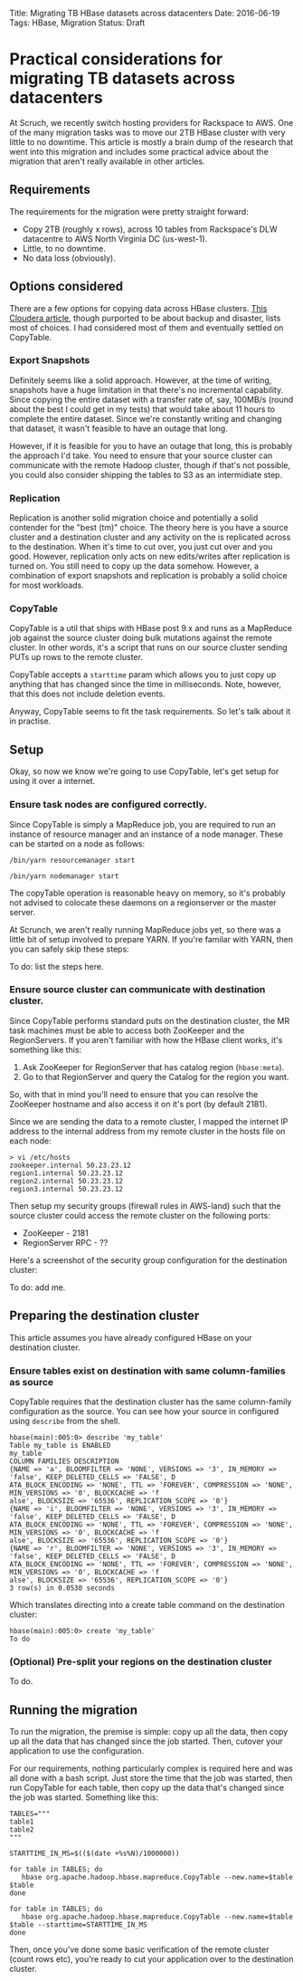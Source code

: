Title: Migrating TB HBase datasets across datacenters
Date: 2016-06-19
Tags: HBase, Migration
Status: Draft

# Practical considerations for migrating TB datasets across datacenters

At Scruch, we recently switch hosting providers for Rackspace to AWS. One of the many migration tasks was to move our 2TB HBase cluster with very little to no downtime. This article is mostly a brain dump of the research that went into this migration and includes some practical advice about the migration that aren't really available in other articles.

## Requirements

The requirements for the migration were pretty straight forward:

* Copy 2TB (roughly x rows), across 10 tables from Rackspace's DLW datacentre to AWS North Virginia DC (us-west-1).
* Little, to no downtime.
* No data loss (obviously).

## Options considered

There are a few options for copying data across HBase clusters. [This Cloudera article](http://blog.cloudera.com/blog/2013/11/approaches-to-backup-and-disaster-recovery-in-hbase/), though purported to be about backup and disaster, lists most of choices. I had considered most of them and eventually settled on CopyTable.

### Export Snapshots

Definitely seems like a solid approach. However, at the time of writing, snapshots have a huge limitation in that there's no incremental capability. Since copying the entire dataset with a transfer rate of, say, 100MB/s (round about the best I could get in my tests) that would take about 11 hours to complete the entire dataset. Since we're constantly writing and changing that dataset, it wasn't feasible to have an outage that long.

However, if it is feasible for you to have an outage that long, this is probably the approach I'd take. You need to ensure that your source cluster can communicate with the remote Hadoop cluster, though if that's not possible, you could also consider shipping the tables to S3 as an intermidiate step. 

### Replication

Replication is another solid migration choice and potentially a solid contender for the "best (tm)" choice. The theory here is you have a source cluster and a destination cluster and any activity on the is replicated across to the destination. When it's time to cut over, you just cut over and you good. However, replication only acts on new edits/writes after replication is turned on. You still need to copy up the data somehow. However, a combination of export snapshots and replication is probably a solid choice for most workloads.

### CopyTable

CopyTable is a util that ships with HBase post 9.x and runs as a MapReduce job against the source cluster doing bulk mutations against the remote cluster. In other words, it's a script that runs on our source cluster sending PUTs up rows to the remote cluster.

CopyTable accepts a ``starttime`` param which allows you to just copy up anything that has changed since the time in milliseconds. Note, however, that this does not include deletion events.

Anyway, CopyTable seems to fit the task requirements. So let's talk about it in practise.

## Setup

Okay, so now we know we're going to use CopyTable, let's get setup for using it over a internet.

### Ensure task nodes are configured correctly.

Since CopyTable is simply a MapReduce job, you are required to run an instance of resource manager and an instance of a node manager. These can be started on a node as follows:

```
/bin/yarn resourcemanager start
```

```
/bin/yarn nodemanager start
```

The copyTable operation is reasonable heavy on memory, so it's probably not advised to colocate these daemons on a regionserver or the master server.

At Scrunch, we aren't really running MapReduce jobs yet, so there was a little bit of setup involved to prepare YARN. If you're familar with YARN, then you can safely skip these steps:

To do: list the steps here.

### Ensure source cluster can communicate with destination cluster.

Since CopyTable performs standard puts on the destination cluster, the MR task machines must be able to access both ZooKeeper and the RegionServers. If you aren't familiar with how the HBase client works, it's something like this:

1. Ask ZooKeeper for RegionServer that has catalog region (``hbase:meta``).
2. Go to that RegionServer and query the Catalog for the region you want.

So, with that in mind you'll need to ensure that you can resolve the ZooKeeper hostname and also access it on it's port (by default 2181).

Since we are sending the data to a remote cluster, I mapped the internet IP address to the internal address from my remote cluster in the hosts file on each node:

```
> vi /etc/hosts
zookeeper.internal 50.23.23.12
region1.internal 50.23.23.12
region2.internal 50.23.23.12
region3.internal 50.23.23.12
```

Then setup my security groups (firewall rules in AWS-land) such that the source cluster could access the remote cluster on the following ports:

* ZooKeeper - 2181
* RegionServer RPC - ??

Here's a screenshot of the security group configuration for the destination cluster:

To do: add me.

## Preparing the destination cluster 

This article assumes you have already configured HBase on your destination cluster.

### Ensure tables exist on destination with same column-families as source

CopyTable requires that the destination cluster has the same column-family configuration as the source. You can see how your source in configured using ``describe`` from the shell.

```
hbase(main):005:0> describe 'my_table'
Table my_table is ENABLED
my_table
COLUMN FAMILIES DESCRIPTION
{NAME => 'a', BLOOMFILTER => 'NONE', VERSIONS => '3', IN_MEMORY => 'false', KEEP_DELETED_CELLS => 'FALSE', D
ATA_BLOCK_ENCODING => 'NONE', TTL => 'FOREVER', COMPRESSION => 'NONE', MIN_VERSIONS => '0', BLOCKCACHE => 'f
alse', BLOCKSIZE => '65536', REPLICATION_SCOPE => '0'}
{NAME => 'i', BLOOMFILTER => 'NONE', VERSIONS => '3', IN_MEMORY => 'false', KEEP_DELETED_CELLS => 'FALSE', D
ATA_BLOCK_ENCODING => 'NONE', TTL => 'FOREVER', COMPRESSION => 'NONE', MIN_VERSIONS => '0', BLOCKCACHE => 'f
alse', BLOCKSIZE => '65536', REPLICATION_SCOPE => '0'}
{NAME => 'r', BLOOMFILTER => 'NONE', VERSIONS => '3', IN_MEMORY => 'false', KEEP_DELETED_CELLS => 'FALSE', D
ATA_BLOCK_ENCODING => 'NONE', TTL => 'FOREVER', COMPRESSION => 'NONE', MIN_VERSIONS => '0', BLOCKCACHE => 'f
alse', BLOCKSIZE => '65536', REPLICATION_SCOPE => '0'}
3 row(s) in 0.0530 seconds
```

Which translates directing into a create table command on the destination cluster:

```
hbase(main):005:0> create 'my_table'
To do
```

### (Optional) Pre-split your regions on the destination cluster

To do.

## Running the migration

To run the migration, the premise is simple: copy up all the data, then copy up all the data that has changed since the job started. Then, cutover your application to use the configuration.

For our requirements, nothing particularly complex is required here and was all done with a bash script. Just store the time that the job was started, then run CopyTable for each table, then copy up the data that's changed since the job was started. Something like this:

```
TABLES="""
table1
table2
"""

STARTTIME_IN_MS=$(($(date +%s%N)/1000000))

for table in TABLES; do
   hbase org.apache.hadoop.hbase.mapreduce.CopyTable --new.name=$table $table
done

for table in TABLES; do
   hbase org.apache.hadoop.hbase.mapreduce.CopyTable --new.name=$table $table --starttime=STARTTIME_IN_MS
done
```

Then, once you've done some basic verification of the remote cluster (count rows etc), you're ready to cut your application over to the destination cluster.

